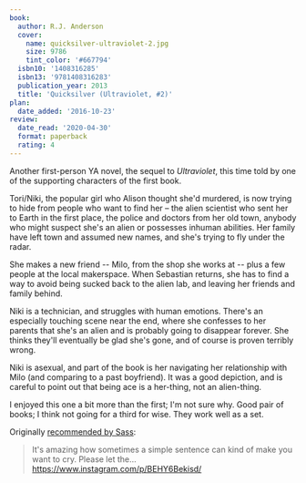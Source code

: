 ```yaml
---
book:
  author: R.J. Anderson
  cover:
    name: quicksilver-ultraviolet-2.jpg
    size: 9786
    tint_color: '#667794'
  isbn10: '1408316285'
  isbn13: '9781408316283'
  publication_year: 2013
  title: 'Quicksilver (Ultraviolet, #2)'
plan:
  date_added: '2016-10-23'
review:
  date_read: '2020-04-30'
  format: paperback
  rating: 4
---
```


Another first-person YA novel, the sequel to *Ultraviolet*, this time told by one of the supporting characters of the first book.

Tori/Niki, the popular girl who Alison thought she'd murdered, is now trying to hide from people who want to find her – the alien scientist who sent her to Earth in the first place, the police and doctors from her old town, anybody who might suspect she's an alien or possesses inhuman abilities.
Her family have left town and assumed new names, and she's trying to fly under the radar.

She makes a new friend -- Milo, from the shop she works at -- plus a few people at the local makerspace.
When Sebastian returns, she has to find a way to avoid being sucked back to the alien lab, and leaving her friends and family behind.

Niki is a technician, and struggles with human emotions.
There's an especially touching scene near the end, where she confesses to her parents that she's an alien and is probably going to disappear forever.
She thinks they'll eventually be glad she's gone, and of course is proven terribly wrong.

Niki is asexual, and part of the book is her navigating her relationship with Milo (and comparing to a past boyfriend).
It was a good depiction, and is careful to point out that being ace is a her-thing, not an alien-thing.

I enjoyed this one a bit more than the first; I'm not sure why.
Good pair of books; I think not going for a third for wise.
They work well as a set.

Originally [recommended by Sass](https://twitter.com/supergirl_sass/status/720002097912000512):

> It's amazing how sometimes a simple sentence can kind of make you want to cry. Please let the… <https://www.instagram.com/p/BEHY6Bekisd/>